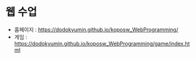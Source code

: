 # 웹 수업

- 홈페이지 : https://dodokyumin.github.io/koposw_WebProgramming/
- 게임 : https://dodokyumin.github.io/koposw_WebProgramming/game/index.html
